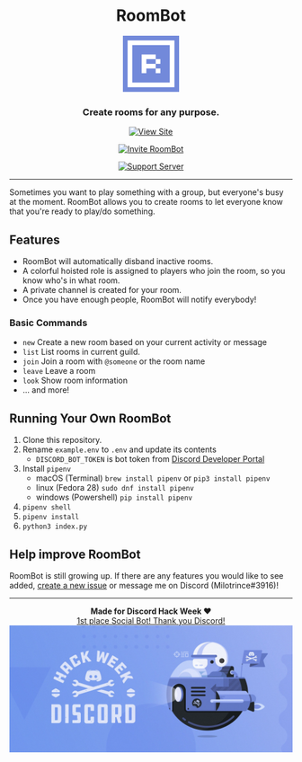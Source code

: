 <div align="center">
    <h1>RoomBot</h1>
    <img src="docs/assets/icons/icon-96.png" height="100" alt="RoomBot"/>
    <h3>Create rooms for any purpose.</h3>
    <p>
      <a href="https://milotrince.github.io/discord-roombot" target="_blank">
        <img src="https://img.shields.io/badge/view-site-7289da" alt="View Site"/>
      </a>
    </p>
    <p>
      <a href="https://discord.com/api/oauth2/authorize?client_id=592816310656696341&permissions=285224016&scope=bot" target="_blank">
        <img src="https://img.shields.io/badge/invite-RoomBot-7289da" alt="Invite RoomBot"/>
      </a>
    </p>
    <p>
      <a href="https://discord.gg/37kzrpr" target="_blank">
        <img src="https://img.shields.io/badge/join-support_server-7289da" alt="Support Server"/>
      </a>
    </p>
</div>

--------

Sometimes you want to play something with a group, but everyone's busy at the moment. RoomBot allows you to create rooms to let everyone know that you're ready to play/do something.

## Features
* RoomBot will automatically disband inactive rooms.
* A colorful hoisted role is assigned to players who join the room, so you know who's in what room.
* A private channel is created for your room.
* Once you have enough people, RoomBot will notify everybody!

### Basic Commands
* `new` Create a new room based on your current activity or message
* `list` List rooms in current guild.
* `join` Join a room with `@someone` or the room name
* `leave` Leave a room
* `look` Show room information
* ... and more!

## Running Your Own RoomBot
1. Clone this repository.
2. Rename `example.env` to `.env` and update its contents
    * `DISCORD_BOT_TOKEN` is bot token from [Discord Developer Portal](https://discordapp.com/developers/applications/)
3. Install `pipenv`
    * macOS (Terminal) `brew install pipenv` or `pip3 install pipenv`
    * linux (Fedora 28) `sudo dnf install pipenv`
    * windows (Powershell) `pip install pipenv`
4. `pipenv shell`
5. `pipenv install`
6. `python3 index.py`

## Help improve RoomBot
RoomBot is still growing up. If there are any features you would like to see added, [create a new issue](https://github.com/Milotrince/discord-roombot/issues/new) or message me on Discord (Milotrince#3916)!

--------

<div align="center">
    <b>Made for Discord Hack Week ♥</b>
    <br><a href="https://blog.discordapp.com/discord-community-hack-week-category-winners-bd0364360f92">1st place Social Bot! Thank you Discord!</a>
    <a href="https://blog.discordapp.com/discord-community-hack-week-build-and-create-alongside-us-6b2a7b7bba33"><img src="docs/assets/discord-hack-week.jpeg" alt="Discord Hack Week"/><a>
</div>
